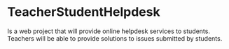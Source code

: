 # TeacherStudentHelpdesk

Is a web project that will provide online helpdesk services to students. 
Teachers will be able to provide solutions to issues submitted by students.
